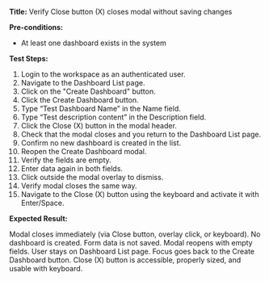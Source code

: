 **Title:** Verify Close button (X) closes modal without saving changes

**Pre-conditions:**
* At least one dashboard exists in the system

**Test Steps:**
1. Login to the workspace as an authenticated user.
2. Navigate to the Dashboard List page.
3. Click on the "Create Dashboard" button.
4. Click the Create Dashboard button.
5. Type “Test Dashboard Name” in the Name field.
6. Type “Test description content” in the Description field.
7. Click the Close (X) button in the modal header.
8. Check that the modal closes and you return to the Dashboard List page.
9. Confirm no new dashboard is created in the list.
10. Reopen the Create Dashboard modal.
11. Verify the fields are empty.
12. Enter data again in both fields.
13. Click outside the modal overlay to dismiss.
14. Verify modal closes the same way.
15. Navigate to the Close (X) button using the keyboard and activate it with Enter/Space.

**Expected Result:**

Modal closes immediately (via Close button, overlay click, or keyboard).
No dashboard is created.
Form data is not saved.
Modal reopens with empty fields.
User stays on Dashboard List page.
Focus goes back to the Create Dashboard button.
Close (X) button is accessible, properly sized, and usable with keyboard.